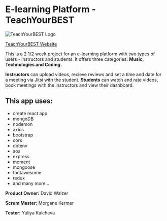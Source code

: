 # E-learning Platform - TeachYourBEST

![TeachYourBEST Logo](https://github.com/mkermer/Learning-Platform/blob/main/src/Logo/Green/logo3TYB-removebg.png)

[TeachYourBEST Website](https://teach-your-best.herokuapp.com/)

This is a 2 1/2 week project for an e-learning platform with two types of users - instructors and students. 
It offers three categories: 
**Music, Technologies and Coding.** 

**Instructors** can upload videos, recieve reviews and set a time and date for a meeting via Jitsi with the student. 
**Students** can watch and rate videos, book meetings with the instructors and view their dashboard. 

## This app uses:
- create react app
- mongoDB
- nodemon
- axios
- bootstrap
- cors
- dotenv
- aos
- express
- moment
- mongoose
- fontawesome
- redux
- and many more...

**Product Owner:** David Walzer

**Scrum Master:** Morgane Kermer

**Tester:** Yuliya Kalcheva
